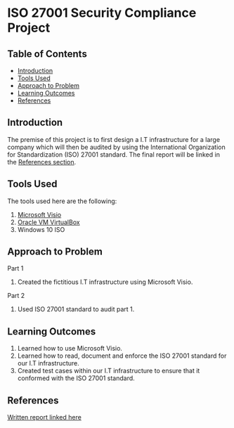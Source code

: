# ISO 27001 Security Compliance Project

## Table of Contents

- [Introduction](#Introduction)
- [Tools Used](#Tools-Used)
- [Approach to Problem](#Approach-to-Problem)
- [Learning Outcomes](#Learning-Outcomes)
- [References](#References)

<h2 id="#Introduction">Introduction</h2>

The premise of this project is to first design a I.T infrastructure for a large company which will then be audited by using the International Organization for Standardization (ISO) 27001 standard. The final report will be linked in the [References section](#References).

<h2 id="#Tools-Used">Tools Used</h2>

The tools used here are the following:

1. [Microsoft Visio](https://www.microsoft.com/en-ca/microsoft-365/visio/flowchart-software)
2. [Oracle VM VirtualBox](https://www.virtualbox.org/)
3. Windows 10 ISO

<h2 id="#Approach-to-Problem">Approach to Problem</h2>

Part 1

1. Created the fictitious I.T infrastructure using Microsoft Visio.

Part 2

1. Used ISO 27001 standard to audit part 1.

<h2 id="#Learning-Outcomes">Learning Outcomes</h2>

1. Learned how to use Microsoft Visio.
2. Learned how to read, document and enforce the ISO 27001 standard for our I.T infrastructure.
3. Created test cases within our I.T infrastructure to ensure that it conformed with the ISO 27001 standard.

## References

[Written report linked here](https://github.com/JacYuan1/ISO-27001-Security-Security-Compliance-Project/blob/main/Report.pdf)
